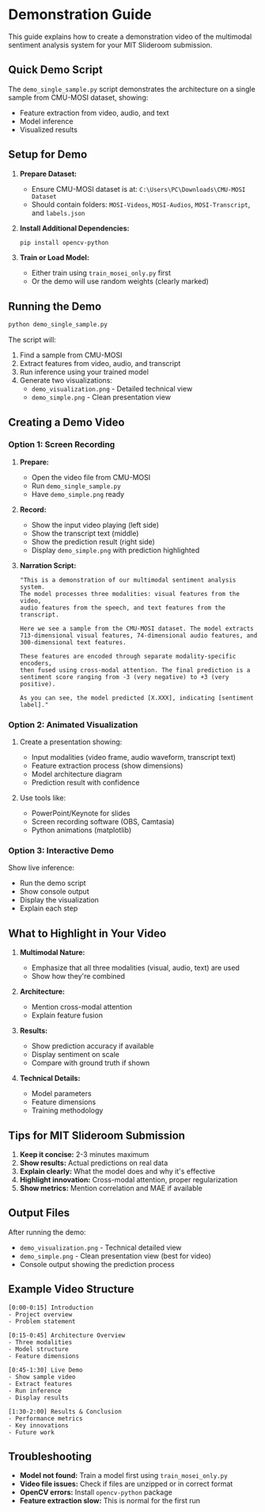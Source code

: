 # Demonstration Guide

This guide explains how to create a demonstration video of the multimodal sentiment analysis system for your MIT Slideroom submission.

## Quick Demo Script

The `demo_single_sample.py` script demonstrates the architecture on a single sample from CMU-MOSI dataset, showing:
- Feature extraction from video, audio, and text
- Model inference
- Visualized results

## Setup for Demo

1. **Prepare Dataset:**
   - Ensure CMU-MOSI dataset is at: `C:\Users\PC\Downloads\CMU-MOSI Dataset`
   - Should contain folders: `MOSI-Videos`, `MOSI-Audios`, `MOSI-Transcript`, and `labels.json`

2. **Install Additional Dependencies:**
   ```bash
   pip install opencv-python
   ```

3. **Train or Load Model:**
   - Either train using `train_mosei_only.py` first
   - Or the demo will use random weights (clearly marked)

## Running the Demo

```bash
python demo_single_sample.py
```

The script will:
1. Find a sample from CMU-MOSI
2. Extract features from video, audio, and transcript
3. Run inference using your trained model
4. Generate two visualizations:
   - `demo_visualization.png` - Detailed technical view
   - `demo_simple.png` - Clean presentation view

## Creating a Demo Video

### Option 1: Screen Recording

1. **Prepare:**
   - Open the video file from CMU-MOSI
   - Run `demo_single_sample.py`
   - Have `demo_simple.png` ready

2. **Record:**
   - Show the input video playing (left side)
   - Show the transcript text (middle)
   - Show the prediction result (right side)
   - Display `demo_simple.png` with prediction highlighted

3. **Narration Script:**
   ```
   "This is a demonstration of our multimodal sentiment analysis system. 
   The model processes three modalities: visual features from the video, 
   audio features from the speech, and text features from the transcript.
   
   Here we see a sample from the CMU-MOSI dataset. The model extracts
   713-dimensional visual features, 74-dimensional audio features, and 
   300-dimensional text features.
   
   These features are encoded through separate modality-specific encoders,
   then fused using cross-modal attention. The final prediction is a 
   sentiment score ranging from -3 (very negative) to +3 (very positive).
   
   As you can see, the model predicted [X.XXX], indicating [sentiment label]."
   ```

### Option 2: Animated Visualization

1. Create a presentation showing:
   - Input modalities (video frame, audio waveform, transcript text)
   - Feature extraction process (show dimensions)
   - Model architecture diagram
   - Prediction result with confidence

2. Use tools like:
   - PowerPoint/Keynote for slides
   - Screen recording software (OBS, Camtasia)
   - Python animations (matplotlib)

### Option 3: Interactive Demo

Show live inference:
- Run the demo script
- Show console output
- Display the visualization
- Explain each step

## What to Highlight in Your Video

1. **Multimodal Nature:**
   - Emphasize that all three modalities (visual, audio, text) are used
   - Show how they're combined

2. **Architecture:**
   - Mention cross-modal attention
   - Explain feature fusion

3. **Results:**
   - Show prediction accuracy if available
   - Display sentiment on scale
   - Compare with ground truth if shown

4. **Technical Details:**
   - Model parameters
   - Feature dimensions
   - Training methodology

## Tips for MIT Slideroom Submission

1. **Keep it concise:** 2-3 minutes maximum
2. **Show results:** Actual predictions on real data
3. **Explain clearly:** What the model does and why it's effective
4. **Highlight innovation:** Cross-modal attention, proper regularization
5. **Show metrics:** Mention correlation and MAE if available

## Output Files

After running the demo:
- `demo_visualization.png` - Technical detailed view
- `demo_simple.png` - Clean presentation view (best for video)
- Console output showing the prediction process

## Example Video Structure

```
[0:00-0:15] Introduction
- Project overview
- Problem statement

[0:15-0:45] Architecture Overview
- Three modalities
- Model structure
- Feature dimensions

[0:45-1:30] Live Demo
- Show sample video
- Extract features
- Run inference
- Display results

[1:30-2:00] Results & Conclusion
- Performance metrics
- Key innovations
- Future work
```

## Troubleshooting

- **Model not found:** Train a model first using `train_mosei_only.py`
- **Video file issues:** Check if files are unzipped or in correct format
- **OpenCV errors:** Install `opencv-python` package
- **Feature extraction slow:** This is normal for the first run

